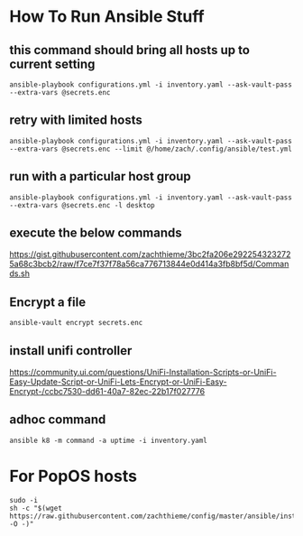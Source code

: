 # How To Run Ansible Stuff

## this command should bring all hosts up to current setting 

    ansible-playbook configurations.yml -i inventory.yaml --ask-vault-pass --extra-vars @secrets.enc 

## retry with limited hosts 

    ansible-playbook configurations.yml -i inventory.yaml --ask-vault-pass --extra-vars @secrets.enc --limit @/home/zach/.config/ansible/test.yml

## run with a particular host group
    ansible-playbook configurations.yml -i inventory.yaml --ask-vault-pass --extra-vars @secrets.enc -l desktop

## execute the below commands

<https://gist.githubusercontent.com/zachthieme/3bc2fa206e2922543232725a68c3bcb2/raw/f7ce7f37f78a56ca776713844e0d414a3fb8bf5d/Commands.sh>

## Encrypt a file

    ansible-vault encrypt secrets.enc

## install unifi controller
https://community.ui.com/questions/UniFi-Installation-Scripts-or-UniFi-Easy-Update-Script-or-UniFi-Lets-Encrypt-or-UniFi-Easy-Encrypt-/ccbc7530-dd61-40a7-82ec-22b17f027776

## adhoc command
    ansible k8 -m command -a uptime -i inventory.yaml
	
# For PopOS hosts 
    sudo -i
    sh -c "$(wget https://raw.githubusercontent.com/zachthieme/config/master/ansible/install.sh -O -)"

